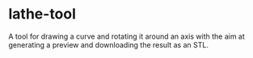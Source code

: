 lathe-tool
==============

A tool for drawing a curve and rotating it around an axis with the aim at generating a preview and downloading the result as an STL.
